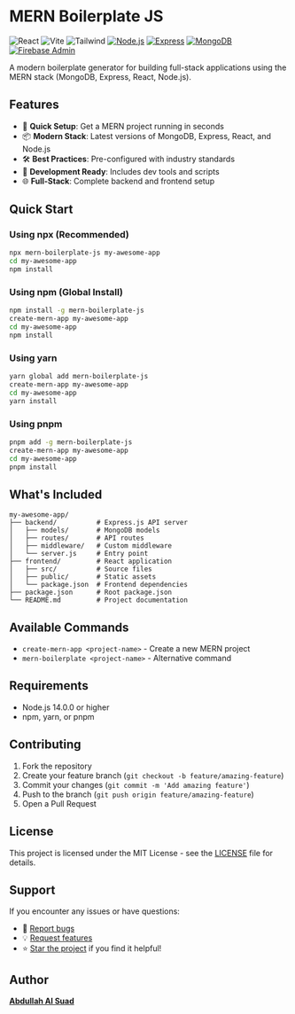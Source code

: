 # MERN Boilerplate JS

![React](https://img.shields.io/badge/React-19-blue)
![Vite](https://img.shields.io/badge/Vite-6.3-brightgreen)
![Tailwind](https://img.shields.io/badge/Tailwind-4.1-purple)
[![Node.js](https://img.shields.io/badge/Node.js-18.x-green?logo=node.js)](https://nodejs.org/)
[![Express](https://img.shields.io/badge/Express.js-5.x-black?logo=express)](https://expressjs.com/)
[![MongoDB](https://img.shields.io/badge/MongoDB-6.x-brightgreen?logo=mongodb)](https://www.mongodb.com/)
[![Firebase Admin](https://img.shields.io/badge/Firebase_Admin-13.x-yellow?logo=firebase)](https://firebase.google.com/)

A modern boilerplate generator for building full-stack applications using the MERN stack (MongoDB, Express, React, Node.js).

## Features

- 🚀 **Quick Setup**: Get a MERN project running in seconds
- 📦 **Modern Stack**: Latest versions of MongoDB, Express, React, and Node.js
- 🛠️ **Best Practices**: Pre-configured with industry standards
- 🔧 **Development Ready**: Includes dev tools and scripts
- 🌐 **Full-Stack**: Complete backend and frontend setup

## Quick Start

### Using npx (Recommended)

```bash
npx mern-boilerplate-js my-awesome-app
cd my-awesome-app
npm install
```

### Using npm (Global Install)

```bash
npm install -g mern-boilerplate-js
create-mern-app my-awesome-app
cd my-awesome-app
npm install
```

### Using yarn

```bash
yarn global add mern-boilerplate-js
create-mern-app my-awesome-app
cd my-awesome-app
yarn install
```

### Using pnpm

```bash
pnpm add -g mern-boilerplate-js
create-mern-app my-awesome-app
cd my-awesome-app
pnpm install
```

## What's Included

```
my-awesome-app/
├── backend/          # Express.js API server
│   ├── models/       # MongoDB models
│   ├── routes/       # API routes
│   ├── middleware/   # Custom middleware
│   └── server.js     # Entry point
├── frontend/         # React application
│   ├── src/          # Source files
│   ├── public/       # Static assets
│   └── package.json  # Frontend dependencies
├── package.json      # Root package.json
└── README.md         # Project documentation
```

## Available Commands

- `create-mern-app <project-name>` - Create a new MERN project
- `mern-boilerplate <project-name>` - Alternative command

## Requirements

- Node.js 14.0.0 or higher
- npm, yarn, or pnpm

## Contributing

1. Fork the repository
2. Create your feature branch (`git checkout -b feature/amazing-feature`)
3. Commit your changes (`git commit -m 'Add amazing feature'`)
4. Push to the branch (`git push origin feature/amazing-feature`)
5. Open a Pull Request

## License

This project is licensed under the MIT License - see the [LICENSE](LICENSE) file for details.

## Support

If you encounter any issues or have questions:

- 🐛 [Report bugs](https://github.com/abdullahalsuad/mern-boilerplate-js/issues)
- 💡 [Request features](https://github.com/abdullahalsuad/mern-boilerplate-js/issues)
- ⭐ [Star the project](https://github.com/abdullahalsuad/mern-boilerplate-js) if you find it helpful!

## Author

**[Abdullah Al Suad](https://github.com/abdullahalsuad)**
